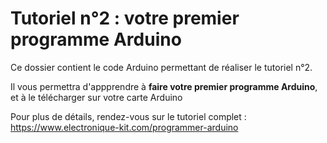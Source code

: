 # Tutoriel n°2 : votre premier programme Arduino

Ce dossier contient le code Arduino permettant de réaliser le tutoriel n°2. 

Il vous permettra d'appprendre à **faire votre premier programme Arduino**, et à le télécharger sur votre carte Arduino

Pour plus de détails, rendez-vous sur le tutoriel complet : https://www.electronique-kit.com/programmer-arduino 
